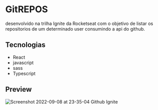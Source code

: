 # GitREPOS
desenvolvido na trilha Ignite da Rocketseat com o objetivo de listar os repositorios de um determinado user consumindo a api do github.


## Tecnologias

- React
- javascript
- sass
- Typescript

## Preview


![Screenshot 2022-09-08 at 23-35-04 Github Ignite](https://user-images.githubusercontent.com/70963422/189260595-c9d738e2-82f6-4021-96cb-31bc86647b3d.png)

